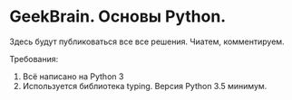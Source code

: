 # GeekBrain. Основы Python.
Здесь будут публиковаться все все решения. Чиатем, комментируем.

Требования:
1. Всё написано на Python 3
2. Используется библиотека typing. Версия Python 3.5 минимум.
